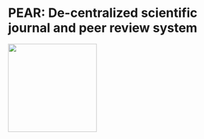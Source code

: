 # PEAR: De-centralized scientific journal and peer review system

<img src="https://user-images.githubusercontent.com/2636451/31581210-7572a57c-b133-11e7-89a2-9a0dab1dee8e.png" height=200>
